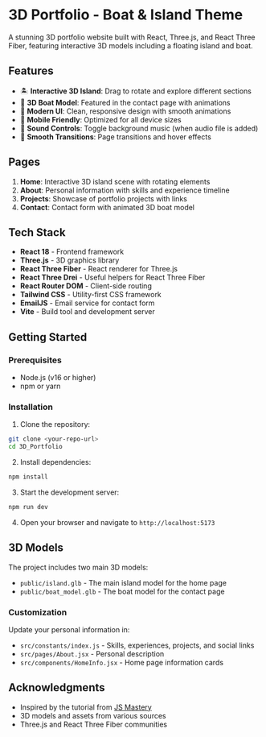 # 3D Portfolio - Boat & Island Theme

A stunning 3D portfolio website built with React, Three.js, and React Three Fiber, featuring interactive 3D models including a floating island and boat.

## Features

- 🏝️ **Interactive 3D Island**: Drag to rotate and explore different sections
- 🚤 **3D Boat Model**: Featured in the contact page with animations
- 🎨 **Modern UI**: Clean, responsive design with smooth animations
- 📱 **Mobile Friendly**: Optimized for all device sizes
- 🎵 **Sound Controls**: Toggle background music (when audio file is added)
- 🌟 **Smooth Transitions**: Page transitions and hover effects

## Pages

1. **Home**: Interactive 3D island scene with rotating elements
2. **About**: Personal information with skills and experience timeline
3. **Projects**: Showcase of portfolio projects with links
4. **Contact**: Contact form with animated 3D boat model

## Tech Stack

- **React 18** - Frontend framework
- **Three.js** - 3D graphics library
- **React Three Fiber** - React renderer for Three.js
- **React Three Drei** - Useful helpers for React Three Fiber
- **React Router DOM** - Client-side routing
- **Tailwind CSS** - Utility-first CSS framework
- **EmailJS** - Email service for contact form
- **Vite** - Build tool and development server

## Getting Started

### Prerequisites

- Node.js (v16 or higher)
- npm or yarn

### Installation

1. Clone the repository:
```bash
git clone <your-repo-url>
cd 3D_Portfolio
```

2. Install dependencies:
```bash
npm install
```

3. Start the development server:
```bash
npm run dev
```

4. Open your browser and navigate to `http://localhost:5173`

## 3D Models

The project includes two main 3D models:

- `public/island.glb` - The main island model for the home page
- `public/boat_model.glb` - The boat model for the contact page

### Customization

Update your personal information in:
- `src/constants/index.js` - Skills, experiences, projects, and social links
- `src/pages/About.jsx` - Personal description
- `src/components/HomeInfo.jsx` - Home page information cards

## Acknowledgments

- Inspired by the tutorial from [JS Mastery](https://www.youtube.com/watch?v=FkowOdMjvYo)
- 3D models and assets from various sources
- Three.js and React Three Fiber communities
